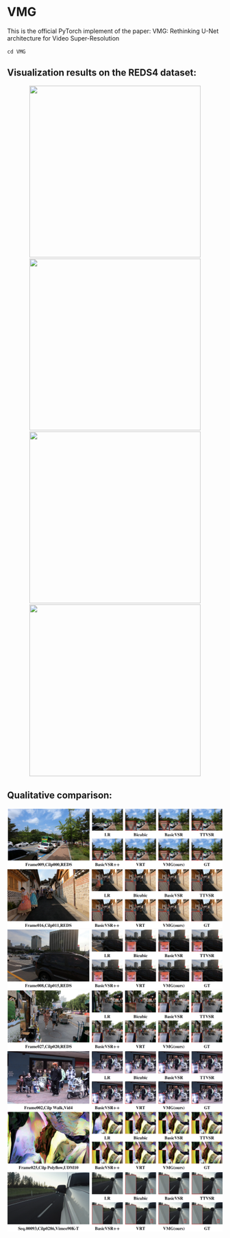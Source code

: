 # VMG
This is the official PyTorch implement of the paper: VMG: Rethinking U-Net architecture for Video Super-Resolution

```git clone https://github.com/EasyVision-Ton/VMG.git
cd VMG
```

## Visualization results on the REDS4 dataset:
<div align=center>
<img src="https://github.com/EasyVision-Ton/Visualization/blob/main/REDS4-000.gif" width="400" height="400"> <img src="https://github.com/EasyVision-Ton/Visualization/blob/main/REDS4-011.gif" width="400" height="400" />
</div>
<div align=center>
<img src="https://github.com/EasyVision-Ton/Visualization/blob/main/REDS4-015.gif" width="400" height="400"> <img src="https://github.com/EasyVision-Ton/Visualization/blob/main/REDS4-020.gif" width="400" height="400" />
</div>

## Qualitative comparison:
![image](https://github.com/EasyVision-Ton/Visualization/blob/main/REDS4_000.png)
![image](https://github.com/EasyVision-Ton/Visualization/blob/main/REDS4_011.png)
![image](https://github.com/EasyVision-Ton/Visualization/blob/main/REDS4_015.png)
![image](https://github.com/EasyVision-Ton/Visualization/blob/main/REDS4_020.png)
![image](https://github.com/EasyVision-Ton/Visualization/blob/main/Vid4.png)
![image](https://github.com/EasyVision-Ton/Visualization/blob/main/Udm10.png)
![image](https://github.com/EasyVision-Ton/Visualization/blob/main/Vimeo90K-T.png)

